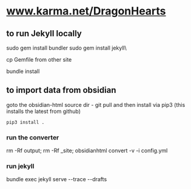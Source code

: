 # www.karma.net/DragonHearts

## to run Jekyll locally

sudo gem install bundler
sudo gem install jekyll\

cp Gemfile from other site

bundle install

## to import data from obsidian

goto the obsidian-html source dir - git pull and then install via pip3 (this installs the latest from github)

`pip3 install .`

### run the converter

rm -Rf output; rm -Rf _site; obsidianhtml convert -v -i config.yml

### run jekyll

bundle exec jekyll serve --trace --drafts

